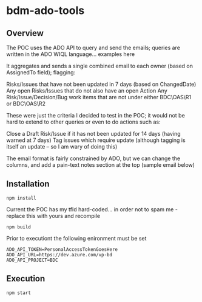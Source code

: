 # bdm-ado-tools

## Overview

The POC uses the ADO API to query and send the emails; queries are written in the ADO WIQL language… examples here

It aggregates and sends a single combined email to each owner (based on AssignedTo field); flagging:

Risks/Issues that have not been updated in 7 days (based on ChangedDate)
Any open Risks/Issues that do not also have an open Action
Any Risk/Issue/Decision/Bug work items that are not under either BDC\OAS\R1 or BDC\OAS\R2
 
These were just the criteria I decided to test in the POC; it would not be hard to extend to other queries or even to do actions such as:

Close a Draft Risk/Issue if it has not been updated for 14 days (having warned at 7 days)
Tag issues which require update (although tagging is itself an update – so I am wary of doing this)

The email format is fairly constrained by ADO, but we can change the columns, and add a pain-text notes section at the top (sample email below)

## Installation

```
npm install
```

Current the POC has my tfId hard-coded... in order not to spam me - replace this with yours and recompile
```
npm build
```

Prior to executiont the following enironment must be set
```
ADO_API_TOKEN=PersonalAccessTokenGoesHere
ADO_API_URL=https://dev.azure.com/vp-bd
ADO_API_PROJECT=BDC
```

## Execution

```
npm start
```